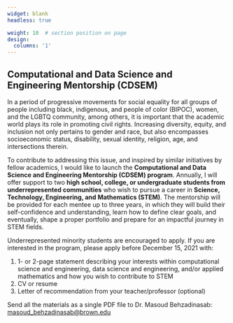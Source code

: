 ```yaml
---
widget: blank
headless: true

weight: 10  # section position on page
design:
  columns: '1'
---
```


## **Computational and Data Science and Engineering Mentorship (CDSEM)**

In a period of progressive movements for social equality for all groups of people including black, indigenous, and people of color (BIPOC), women, and the LGBTQ community, among others, it is important that the academic world plays its role in promoting civil rights. Increasing diversity, equity, and inclusion not only pertains to gender and race, but also encompasses socioeconomic status, disability, sexual identity, religion, age, and intersections therein. 

To contribute to addressing this issue, and inspired by similar initiatives by fellow academics, I would like to launch the **Computational and Data Science and Engineering Mentorship (CDSEM) program**. Annually, I will offer support to two **high school, college, or undergraduate students from underrepresented communities** who wish to pursue a career in **Science, Technology, Engineering, and Mathematics (STEM)**. The mentorship will be provided for each mentee up to three years, in which they will build their self-confidence and understanding, learn how to define clear goals, and eventually, shape a proper portfolio and prepare for an impactful journey in STEM fields.

Underrepresented minority students are encouraged to apply. If you are interested in the program, please apply before December 15, 2021 with:
1. 1- or 2-page statement describing your interests within computational science and engineering, data science and engineering, and/or applied mathematics and how you wish to contribute to STEM
2. CV or resume
3. Letter of recommendation from your teacher/professor (optional)

Send all the materials as a single PDF file to Dr. Masoud Behzadinasab: masoud_behzadinasab@brown.edu


